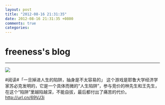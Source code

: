 ```yaml
---
layout: post
title: "2012-08-16 21:31:35"
date: 2012-08-16 21:31:35 +0800
comments: true
categories: 
---
```


# freeness's blog

----------

![](http://okqmqrbgo.bkt.clouddn.com/201208162131351.jpg)

>
\#阅读\#「一旦掉进人生的陷阱，抽身是不太容易的」
这个游戏是耶鲁大学经济学家苏必克发明的，它是一个具体而微的“人生陷阱”，参与竞价的林先生和王先生，在这个“陷阱”里越陷越深，不能自拔，最后都付出了痛苦的代价。http://url.cn/69VJ3i